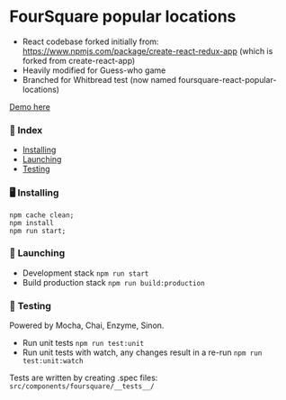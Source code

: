# FourSquare popular locations
* React codebase forked initially from: https://www.npmjs.com/package/create-react-redux-app (which is forked from create-react-app)
* Heavily modified for Guess-who game
* Branched for Whitbread test (now named foursquare-react-popular-locations)

[Demo here](https://azz0r.github.io/foursquare-react-popular-locations/)

### 📕 Index
* [Installing](#installing)
* [Launching](#launching)
* [Testing](#testing)

### 🖥 <a name="installing">  Installing</a>
```
npm cache clean;
npm install
npm run start;
```

### 🚀 <a name="launching">Launching</a>
* Development stack ```npm run start```
* Build production stack ```npm run build:production```

### 💪 <a name="testing">Testing</a>
Powered by Mocha, Chai, Enzyme, Sinon.

* Run unit tests ```npm run test:unit```
* Run unit tests with watch, any changes result in a re-run ```npm run test:unit:watch```

Tests are written by creating .spec files: `src/components/foursquare/__tests__/`
